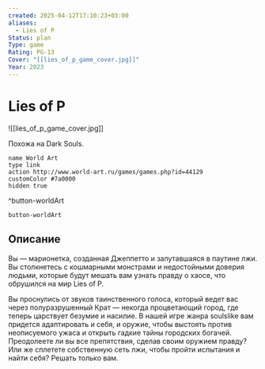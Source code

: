 ```yaml
---
created: 2025-04-12T17:10:23+03:00
aliases:
  - Lies of P
Status: plan
Type: game
Rating: PG-13
Cover: "[[lies_of_p_game_cover.jpg]]"
Year: 2023
---
```


# Lies of P

![[lies_of_p_game_cover.jpg]]

Похожа на Dark Souls.


```button
name World Art
type link
action http://www.world-art.ru/games/games.php?id=44129
customColor #7a0000
hidden true
```
^button-worldArt



`button-worldArt`

## Описание

Вы — марионетка, созданная Джеппетто и запутавшаяся в паутине лжи. Вы столкнетесь с кошмарными монстрами и недостойными доверия людьми, которые будут мешать вам узнать правду о хаосе, что обрушился на мир Lies of P.

Вы проснулись от звуков таинственного голоса, который ведет вас через полуразрушенный Крат — некогда процветающий город, где теперь царствует безумие и насилие. В нашей игре жанра soulslike вам придется адаптировать и себя, и оружие, чтобы выстоять против неописуемого ужаса и открыть гадкие тайны городских богачей. Преодолеете ли вы все препятствия, сделав своим оружием правду? Или же сплетете собственную сеть лжи, чтобы пройти испытания и найти себя? Решать только вам.
